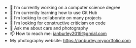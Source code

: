 - 🔭 I’m currently working on a computer science degree
- 🌱 I’m currently learning how to use Git Hub
- 👯 I’m looking to collaborate on many projects
- 🤔 I’m looking for constructive criticism on code
- 💬 Ask me about cars and photography
- 📫 How to reach me: ianburley2019@gmial.com
- My photography website: https://ianburley.myportfolio.com


<!--
**IanBurley/IanBurley** is a ✨ _special_ ✨ repository because its `README.md` (this file) appears on your GitHub profile.

Here are some ideas to get you started:

- 🔭 I’m currently working on ...
- 🌱 I’m currently learning ...
- 👯 I’m looking to collaborate on ...
- 🤔 I’m looking for help with ...
- 💬 Ask me about ...
- 📫 How to reach me: ...
- 😄 Pronouns: ...
- ⚡ Fun fact: ...
-->
